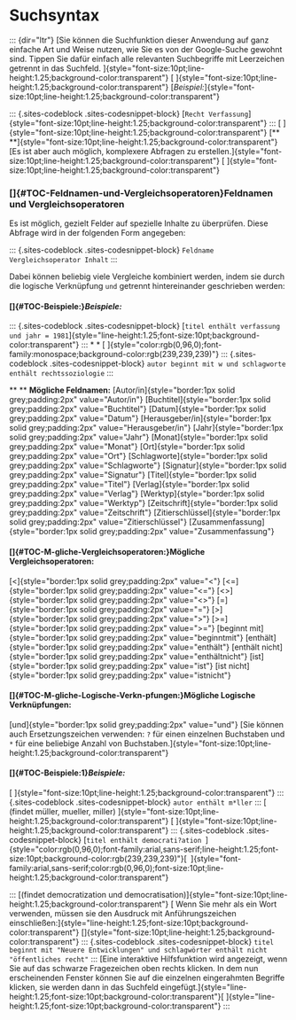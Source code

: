 Suchsyntax
==========
::: {dir="ltr"}
[Sie können die Suchfunktion dieser Anwendung auf ganz einfache Art und Weise nutzen, wie Sie es von der Google-Suche gewohnt sind. Tippen Sie dafür einfach alle relevanten Suchbegriffe mit Leerzeichen getrennt in das Suchfeld. ]{style="font-size:10pt;line-height:1.25;background-color:transparent"}
[
]{style="font-size:10pt;line-height:1.25;background-color:transparent"}
[*Beispiel:*]{style="font-size:10pt;line-height:1.25;background-color:transparent"}

::: {.sites-codeblock .sites-codesnippet-block}
[`Recht Verfassung`]{style="font-size:10pt;line-height:1.25;background-color:transparent"}
:::
[ ]{style="font-size:10pt;line-height:1.25;background-color:transparent"}
[**
**]{style="font-size:10pt;line-height:1.25;background-color:transparent"}
[Es ist aber auch möglich, komplexere Abfragen zu erstellen.]{style="font-size:10pt;line-height:1.25;background-color:transparent"}
[
]{style="font-size:10pt;line-height:1.25;background-color:transparent"}
### []{#TOC-Feldnamen-und-Vergleichsoperatoren}Feldnamen und Vergleichsoperatoren
Es ist möglich, gezielt Felder auf spezielle Inhalte zu überprüfen. Diese Abfrage wird in der folgenden Form angegeben:


::: {.sites-codeblock .sites-codesnippet-block}
`Feldname Vergleichsoperator Inhalt`
:::

Dabei können beliebig viele Vergleiche kombiniert werden, indem sie durch die logische Verknüpfung `und` getrennt hintereinander geschrieben werden:

#### []{#TOC-Beispiele:}*Beispiele:*
::: {.sites-codeblock .sites-codesnippet-block}
[`titel enthält verfassung und jahr = 1981`]{style="line-height:1.25;font-size:10pt;background-color:transparent"}
:::
*
*
[ ]{style="color:rgb(0,96,0);font-family:monospace;background-color:rgb(239,239,239)"}
::: {.sites-codeblock .sites-codesnippet-block}
`autor beginnt mit w und schlagworte enthält rechtssoziologie`
:::

**
**
**Mögliche Feldnamen:**
[Autor/in]{style="border:1px solid grey;padding:2px" value="Autor/in"} [Buchtitel]{style="border:1px solid grey;padding:2px" value="Buchtitel"} [Datum]{style="border:1px solid grey;padding:2px" value="Datum"} [Herausgeber/in]{style="border:1px solid grey;padding:2px" value="Herausgeber/in"} [Jahr]{style="border:1px solid grey;padding:2px" value="Jahr"} [Monat]{style="border:1px solid grey;padding:2px" value="Monat"} [Ort]{style="border:1px solid grey;padding:2px" value="Ort"} [Schlagworte]{style="border:1px solid grey;padding:2px" value="Schlagworte"} [Signatur]{style="border:1px solid grey;padding:2px" value="Signatur"} [Titel]{style="border:1px solid grey;padding:2px" value="Titel"} [Verlag]{style="border:1px solid grey;padding:2px" value="Verlag"} [Werktyp]{style="border:1px solid grey;padding:2px" value="Werktyp"} [Zeitschrift]{style="border:1px solid grey;padding:2px" value="Zeitschrift"} [Zitierschlüssel]{style="border:1px solid grey;padding:2px" value="Zitierschlüssel"} [Zusammenfassung]{style="border:1px solid grey;padding:2px" value="Zusammenfassung"}
#### []{#TOC-M-gliche-Vergleichsoperatoren:}**Mögliche Vergleichsoperatoren:**
[<]{style="border:1px solid grey;padding:2px" value="<"} [<=]{style="border:1px solid grey;padding:2px" value="<="} [<>]{style="border:1px solid grey;padding:2px" value="<>"} [=]{style="border:1px solid grey;padding:2px" value="="} [>]{style="border:1px solid grey;padding:2px" value=">"} [>=]{style="border:1px solid grey;padding:2px" value=">="} [beginnt mit]{style="border:1px solid grey;padding:2px" value="beginntmit"} [enthält]{style="border:1px solid grey;padding:2px" value="enthält"} [enthält nicht]{style="border:1px solid grey;padding:2px" value="enthältnicht"} [ist]{style="border:1px solid grey;padding:2px" value="ist"} [ist nicht]{style="border:1px solid grey;padding:2px" value="istnicht"}
#### []{#TOC-M-gliche-Logische-Verkn-pfungen:}**Mögliche Logische Verknüpfungen:**
[und]{style="border:1px solid grey;padding:2px" value="und"}
[Sie können auch Ersetzungszeichen verwenden: `?` für einen einzelnen Buchstaben und `*` für eine beliebige Anzahl von Buchstaben.]{style="font-size:10pt;line-height:1.25;background-color:transparent"}
#### []{#TOC-Beispiele:1}*Beispiele:*
[ ]{style="font-size:10pt;line-height:1.25;background-color:transparent"}
::: {.sites-codeblock .sites-codesnippet-block}
`autor enthält m*ller`
:::
[ (findet müller, mueller, miller) ]{style="font-size:10pt;line-height:1.25;background-color:transparent"}
[
]{style="font-size:10pt;line-height:1.25;background-color:transparent"}
::: {.sites-codeblock .sites-codesnippet-block}
[`titel enthält democrati?ation `]{style="color:rgb(0,96,0);font-family:arial,sans-serif;line-height:1.25;font-size:10pt;background-color:rgb(239,239,239)"}[` `]{style="font-family:arial,sans-serif;color:rgb(0,96,0);font-size:10pt;line-height:1.25;background-color:transparent"}

:::
[(findet democratization und democratisation)]{style="font-size:10pt;line-height:1.25;background-color:transparent"}
[ Wenn Sie mehr als ein Wort verwenden, müssen sie den Ausdruck mit Anführungszeichen einschließen:]{style="line-height:1.25;font-size:10pt;background-color:transparent"}
[]{style="font-size:10pt;line-height:1.25;background-color:transparent"}
::: {.sites-codeblock .sites-codesnippet-block}
`titel beginnt mit "Neuere Entwicklungen" und schlagwörter enthält nicht "öffentliches recht"`
:::
[Eine interaktive Hilfsfunktion wird angezeigt, wenn Sie auf das schwarze Fragezeichen oben rechts klicken. In dem nun erscheinenden Fenster können Sie auf die einzelnen eingerahmten Begriffe klicken, sie werden dann in das Suchfeld eingefügt.]{style="line-height:1.25;font-size:10pt;background-color:transparent"}[ ]{style="line-height:1.25;font-size:10pt;background-color:transparent"}
:::
